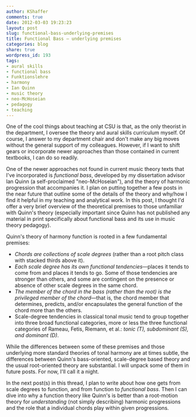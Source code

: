 ```yaml
---
author: KShaffer
comments: true
date: 2012-03-03 19:23:23
layout: post
slug: functional-bass-underlying-premises
title: Functional Bass – underlying premises
categories: blog
share: true
wordpress_id: 193
tags:
- aural skills
- functional bass
- Funktionslehre
- harmony
- Ian Quinn
- music theory
- neo-McHoseian
- pedagogy
- teaching
---
```


One of the cool things about teaching at CSU is that, as the only theorist in the department, I oversee the theory and aural skills curriculum myself. Of course, I answer to my department chair and don't make any big moves without the general support of my colleagues. However, if I want to shift gears or incorporate newer approaches than those contained in current textbooks, I can do so readily.

One of the newer approaches not found in current music theory texts that I've incorporated is _functional bass_, developed by my dissertation advisor Ian Quinn (a self-proclaimed "neo-McHoseian"), and the theory of harmonic progression that accompanies it. I plan on putting together a few posts in the near future that outline some of the details of the theory and why/how I find it helpful in my teaching and analytical work. In this post, I thought I'd offer a very brief overview of the theoretical premises to those unfamiliar with Quinn's theory (especially important since Quinn has not published any material in print specifically about functional bass and its use in music theory pedagogy).

Quinn's theory of harmony function is rooted in a few fundamental premises:





  * _Chords are collections of scale degrees_ (rather than a root pitch class with stacked thirds above it).  
  * _Each scale degree has its own functional tendencies_—places it tends to come from and places it tends to go. Some of those tendencies are stronger than others, and some are contingent on the presence or absence of other scale degrees in the same chord.  
  * _The member of the chord in the bass (rather than the root) is the privileged member of the chord_—that is, the chord member that determines, predicts, and/or encapsulates the general function of the chord more than the others.  
  * Scale-degree tendencies in classical tonal music tend to group together into three broad functional categories, more or less the three functional categories of Rameau, Fetis, Riemann, et al.: _tonic (T), subdominant (S), and dominant (D)_.



While the differences between some of these premises and those underlying more standard theories of tonal harmony are at times subtle, the differences between Quinn's bass-oriented, scale-degree based theory and the usual root-oriented theory are substantial. I will unpack some of them in future posts. For now, I'll call it a night.

In the next post(s) in this thread, I plan to write about how one gets from scale degrees to function, and from function to _functional bass_. Then I can dive into why a function theory like Quinn's is better than a root-motion theory for _understanding_ (not simply describing) harmonic progressions and the role that a individual chords play within given progressions.
